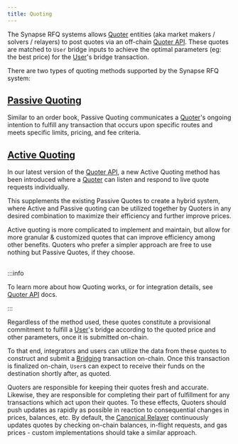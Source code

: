 ```yaml
---
title: Quoting
---
```


<!-- Reference Links -->
[relay]: https://vercel-rfq-docs.vercel.app/contracts/interfaces/IFastBridgeV2.sol/interface.IFastBridgeV2.html#relayv2
[prove]: https://vercel-rfq-docs.vercel.app/contracts/interfaces/IFastBridgeV2.sol/interface.IFastBridgeV2.html#provev2
[dispute]: https://vercel-rfq-docs.vercel.app/contracts/interfaces/IFastBridge.sol/interface.IFastBridge.html#dispute
[claim]: https://vercel-rfq-docs.vercel.app/contracts/interfaces/IFastBridgeV2.sol/interface.IFastBridgeV2.html#claimv2
[cancel]: https://vercel-rfq-docs.vercel.app/contracts/interfaces/IFastBridgeV2.sol/interface.IFastBridgeV2.html#cancelv2
[proof]: https://vercel-rfq-docs.vercel.app/contracts/interfaces/IFastBridgeV2.sol/interface.IFastBridgeV2.html#bridgetxdetails
[BridgeRequested]: https://vercel-rfq-docs.vercel.app/contracts/interfaces/IFastBridge.sol/interface.IFastBridge.html#bridgerequested
[BridgeTransactionV2]: https://vercel-rfq-docs.vercel.app/contracts/interfaces/IFastBridgeV2.sol/interface.IFastBridgeV2.html#bridgetransactionv2
[BridgeRelayed]: https://vercel-rfq-docs.vercel.app/contracts/interfaces/IFastBridge.sol/interface.IFastBridge.html#bridgerelayed
[BridgeProofProvided]: https://vercel-rfq-docs.vercel.app/contracts/interfaces/IFastBridge.sol/interface.IFastBridge.html#bridgeproofprovided
[Cancel Delay]: https://vercel-rfq-docs.vercel.app/contracts/FastBridge.sol/contract.FastBridge.html#refund_delay
[Multicall]: https://vercel-rfq-docs.vercel.app/contracts/interfaces/IMulticallTarget.sol/interface.IMulticallTarget.html

[Quoter API]: /docs/RFQ/Quoting/Quoter%20API/
[Dispute Period]: /docs/RFQ/Security/#dispute-period
[Quoting]: /docs/RFQ/Quoting
[Bridging]: /docs/RFQ/Bridging
[Relaying]: /docs/RFQ/Relaying
[Proving]: /docs/RFQ/Proving
[Claiming]: /docs/RFQ/Claiming
[Canceling]: /docs/RFQ/Canceling
[Security]: /docs/RFQ/Security
[Exclusivity]: /docs/RFQ/Exclusivity

[User]: /docs/RFQ/#entities
[Quoter]: /docs/RFQ/#entities
[Prover]: /docs/RFQ/#entities
[Relayer]: /docs/RFQ/#entities
[Guard]: /docs/RFQ/#entities
[Canceler]: /docs/RFQ/#entities


The Synapse RFQ systems allows [Quoter] entities (aka market makers / solvers / relayers) to post quotes via an off-chain [Quoter API]. These quotes are matched to `User` bridge inputs to achieve the optimal parameters (eg: the best price) for the [User]'s bridge transaction.

There are two types of quoting methods supported by the Synapse RFQ system:

## [Passive Quoting](/docs/RFQ/Quoting/Quoter%20API/#passive-quotes)

Similar to an order book, Passive Quoting communicates a [Quoter]'s ongoing intention to fulfill any transaction that occurs upon specific routes and meets specific limits, pricing, and fee criteria.

## [Active Quoting](/docs/RFQ/Quoting/Quoter%20API/#active-quotes)

In our latest version of the [Quoter API], a new Active Quoting method has been introduced where a [Quoter] can listen and respond to live quote requests individually.

This supplements the existing Passive Quotes to create a hybrid system, where Active and Passive quoting can be utilized together by Quoters in any desired combination to maximize their efficiency and further improve prices.

Active quoting is more complicated to implement and maintain, but allow for more granular & customized quotes that can improve efficiency among other benefits. Quoters who prefer a simpler approach are free to use nothing but Passive Quotes, if they choose.

##

:::info

To learn more about how Quoting works, or for integration details, see [Quoter API] docs.

:::

Regardless of the method used, these quotes constitute a provisional commitment to fulfill a [User]'s bridge according to the quoted price and other parameters, once it is submitted on-chain.

To that end, integrators and users can utilize the data from these quotes to construct and submit a [Bridging] transaction on-chain. Once this transaction is finalized on-chain, `User`s can expect to receive their funds on the destination shortly after, as quoted.

Quoters are responsible for keeping their quotes fresh and accurate. Likewise, they are responsible for completing their part of fulfillment for any transactions which act upon their quotes. To these effects, Quoters should push updates as rapidly as possible in reaction to consequential changes in prices, balances, etc. By default, the [Canonical Relayer](/docs/RFQ/CanonicalRelayer/) continuously updates quotes by checking on-chain balances, in-flight requests, and gas prices - custom implementations should take a similar approach.

